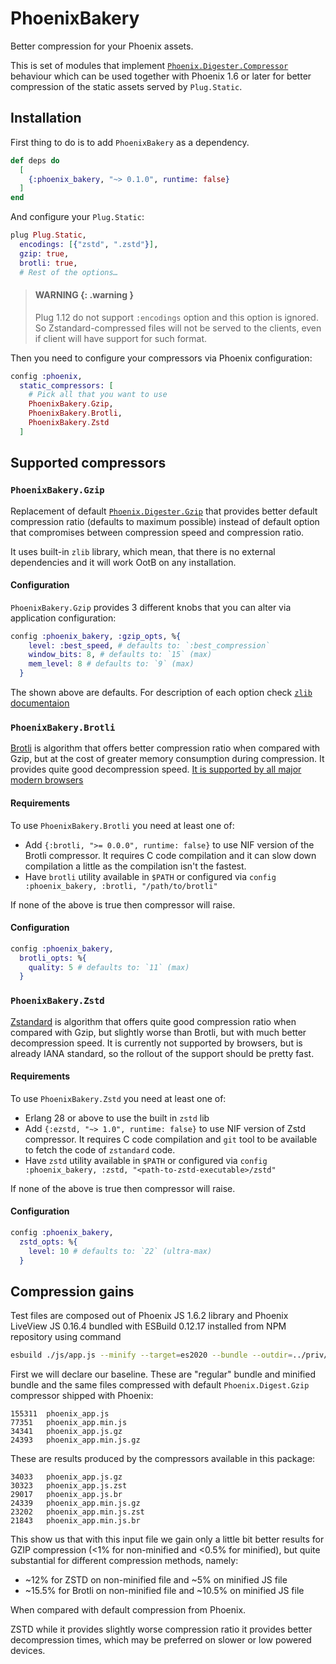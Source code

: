 # PhoenixBakery

<!-- start:PhoenixBakery -->
Better compression for your Phoenix assets.

This is set of modules that implement [`Phoenix.Digester.Compressor`][]
behaviour which can be used together with Phoenix 1.6 or later for better
compression of the static assets served by `Plug.Static`.

[`Phoenix.Digester.Compressor`]: https://hexdocs.pm/phoenix/1.6.0/Phoenix.Digester.Compressor.html

## Installation

First thing to do is to add `PhoenixBakery` as a dependency.

```elixir
def deps do
  [
    {:phoenix_bakery, "~> 0.1.0", runtime: false}
  ]
end
```

And configure your `Plug.Static`:

```elixir
plug Plug.Static,
  encodings: [{"zstd", ".zstd"}],
  gzip: true,
  brotli: true,
  # Rest of the options…
```

> #### WARNING {: .warning }
>
> Plug 1.12 do not support `:encodings` option and this option is ignored.
> So Zstandard-compressed files will not be served to the clients, even
> if client will have support for such format.

Then you need to configure your compressors via Phoenix configuration:

```elixir
config :phoenix,
  static_compressors: [
    # Pick all that you want to use
    PhoenixBakery.Gzip,
    PhoenixBakery.Brotli,
    PhoenixBakery.Zstd
  ]
```

[pr-1050]: https://github.com/elixir-plug/plug/pull/1050
<!-- end:PhoenixBakery -->

## Supported compressors

### `PhoenixBakery.Gzip`

<!-- start:PhoenixBakery.Gzip -->
Replacement of default [`Phoenix.Digester.Gzip`][] that provides better default
compression ratio (defaults to maximum possible) instead of default option that
compromises between compression speed and compression ratio.

It uses built-in `zlib` library, which mean, that there is no external
dependencies and it will work OotB on any installation.

#### Configuration

`PhoenixBakery.Gzip` provides 3 different knobs that you can alter via
application configuration:

```elixir
config :phoenix_bakery, :gzip_opts, %{
    level: :best_speed, # defaults to: `:best_compression`
    window_bits: 8, # defaults to: `15` (max)
    mem_level: 8 # defaults to: `9` (max)
  }
```

The shown above are defaults. For description of each option check [`zlib`
documentaion][erl-zlib]

[`Phoenix.Digester.Gzip`]: https://hexdocs.pm/phoenix/1.6.0/Phoenix.Digester.Gzip.html
[erl-zlib]: https://erlang.org/doc/man/zlib.html
<!-- end:PhoenixBakery.Gzip -->

### `PhoenixBakery.Brotli`

<!-- start:PhoenixBakery.Brotli -->
[Brotli][br] is algorithm that offers better compression ratio when compared
with Gzip, but at the cost of greater memory consumption during compression. It
provides quite good decompression speed. [It is supported by all major modern browsers][caniuse-br]

[br]: https://tools.ietf.org/html/rfc7932
[caniuse-br]: https://caniuse.com/brotli

#### Requirements

To use `PhoenixBakery.Brotli` you need at least one of:

- Add `{:brotli, ">= 0.0.0", runtime: false}` to use NIF version of the Brotli
  compressor. It requires C code compilation and it can slow down compilation a
  little as the compilation isn't the fastest.
- Have `brotli` utility available in `$PATH` or configured via
  `config :phoenix_bakery, :brotli, "/path/to/brotli"`

If none of the above is true then compressor will raise.

#### Configuration

```elixir
config :phoenix_bakery,
  brotli_opts: %{
    quality: 5 # defaults to: `11` (max)
  }
```
<!-- end:PhoenixBakery.Brotli -->

### `PhoenixBakery.Zstd`

<!-- start:PhoenixBakery.Zstd -->
[Zstandard][zstd] is algorithm that offers quite good compression ratio when
compared with Gzip, but slightly worse than Brotli, but with much better
decompression speed. It is currently not supported by browsers, but is already
IANA standard, so the rollout of the support should be pretty fast.

[zstd]: https://datatracker.ietf.org/doc/html/rfc8878

#### Requirements

To use `PhoenixBakery.Zstd` you need at least one of:

- Erlang 28 or above to use the built in `zstd` lib
- Add `{:ezstd, "~> 1.0", runtime: false}` to use NIF version of Zstd
  compressor. It requires C code compilation and `git` tool to be available to
  fetch the code of `zstandard` code.
- Have `zstd` utility available in `$PATH` or configured via
  `config :phoenix_bakery, :zstd, "<path-to-zstd-executable>/zstd"`

If none of the above is true then compressor will raise.

#### Configuration

```elixir
config :phoenix_bakery,
  zstd_opts: %{
    level: 10 # defaults to: `22` (ultra-max)
  }
```
<!-- end:PhoenixBakery.Zstd -->

## Compression gains

Test files are composed out of Phoenix JS 1.6.2 library and Phoenix LiveView JS
0.16.4 bundled with ESBuild 0.12.17 installed from NPM repository using command

```sh
esbuild ./js/app.js --minify --target=es2020 --bundle --outdir=../priv/static/js --color=true
```

First we will declare our baseline. These are "regular" bundle and minified
bundle and the same files compressed with default `Phoenix.Digest.Gzip`
compressor shipped with Phoenix:

```
155311	phoenix_app.js
77351	phoenix_app.min.js
34341	phoenix_app.js.gz
24393	phoenix_app.min.js.gz
```

These are results produced by the compressors available in this package:

```
34033	phoenix_app.js.gz
30323	phoenix_app.js.zst
29017	phoenix_app.js.br
24339	phoenix_app.min.js.gz
23202	phoenix_app.min.js.zst
21843	phoenix_app.min.js.br
```

This show us that with this input file we gain only a little bit better results
for GZIP compression (<1% for non-minified and <0.5% for minified), but quite
substantial for different compression methods, namely:

- ~12% for ZSTD on non-minified file and ~5% on minified JS file
- ~15.5% for Brotli on non-minified file and ~10.5% on minified JS file

When compared with default compression from Phoenix.

ZSTD while it provides slightly worse compression ratio it provides better
decompression times, which may be preferred on slower or low powered devices.
